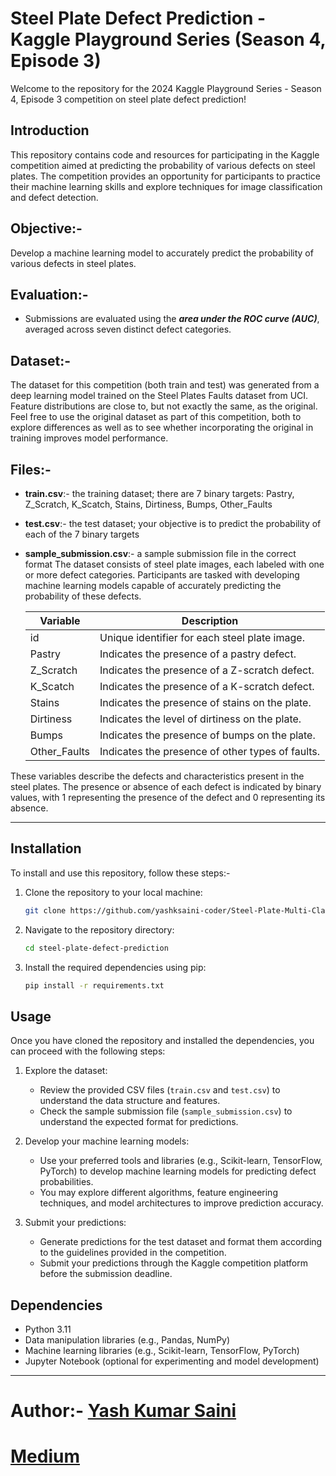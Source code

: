 
# Steel Plate Defect Prediction - Kaggle Playground Series (Season 4, Episode 3)
Welcome to the repository for the 2024 Kaggle Playground Series - Season 4, Episode 3 competition on steel plate defect prediction!

## Introduction

This repository contains code and resources for participating in the Kaggle competition aimed at predicting the probability of various defects on steel plates. The competition provides an opportunity for participants to practice their machine learning skills and explore techniques for image classification and defect detection.

## **Objective:-**

Develop a machine learning model to accurately predict the probability of various defects in steel plates.

## **Evaluation:-**

- Submissions are evaluated using the ***area under the ROC curve (AUC)***, averaged across seven distinct defect categories.

## Dataset:-

The dataset for this competition (both train and test) was generated from a deep learning model trained on the Steel Plates Faults dataset from UCI. Feature distributions are close to, but not exactly the same, as the original. Feel free to use the original dataset as part of this competition, both to explore differences as well as to see whether incorporating the original in training improves model performance.

## **Files:-**
- **train.csv**:- the training dataset; there are 7 binary targets: Pastry, Z_Scratch, K_Scatch, Stains, Dirtiness, Bumps, Other_Faults
- **test.csv**:- the test dataset; your objective is to predict the probability of each of the 7 binary targets
- **sample_submission.csv**:- a sample submission file in the correct format
The dataset consists of steel plate images, each labeled with one or more defect categories. Participants are tasked with developing machine learning models capable of accurately predicting the probability of these defects.


    | Variable       | Description                                       |
    |----------------|---------------------------------------------------|
    | id             | Unique identifier for each steel plate image.     |
    | Pastry         | Indicates the presence of a pastry defect.        |
    | Z_Scratch      | Indicates the presence of a Z-scratch defect.     |
    | K_Scatch       | Indicates the presence of a K-scratch defect.     |
    | Stains         | Indicates the presence of stains on the plate.    |
    | Dirtiness      | Indicates the level of dirtiness on the plate.    |
    | Bumps          | Indicates the presence of bumps on the plate.     |
    | Other_Faults   | Indicates the presence of other types of faults.  |


These variables describe the defects and characteristics present in the steel plates. The presence or absence of each defect is indicated by binary values, with 1 representing the presence of the defect and 0 representing its absence.

--- 

## Installation
To install and use this repository, follow these steps:-

1. Clone the repository to your local machine:
    ```bash
    git clone https://github.com/yashksaini-coder/Steel-Plate-Multi-Class-Defect-Prediction
    ```

2. Navigate to the repository directory:
    ```bash
    cd steel-plate-defect-prediction
    ```

3. Install the required dependencies using pip:
    ```bash
    pip install -r requirements.txt
    ```

## Usage

Once you have cloned the repository and installed the dependencies, you can proceed with the following steps:

1. Explore the dataset:
    - Review the provided CSV files (`train.csv` and `test.csv`) to understand the data structure and features.
    - Check the sample submission file (`sample_submission.csv`) to understand the expected format for predictions.

2. Develop your machine learning models:
    - Use your preferred tools and libraries (e.g., Scikit-learn, TensorFlow, PyTorch) to develop machine learning models for predicting defect probabilities.
    - You may explore different algorithms, feature engineering techniques, and model architectures to improve prediction accuracy.

3. Submit your predictions:
    - Generate predictions for the test dataset and format them according to the guidelines provided in the competition.
    - Submit your predictions through the Kaggle competition platform before the submission deadline.

## Dependencies

- Python 3.11
- Data manipulation libraries (e.g., Pandas, NumPy)
- Machine learning libraries (e.g., Scikit-learn, TensorFlow, PyTorch)
- Jupyter Notebook (optional for experimenting and model development)

---
# **Author**:- [Yash Kumar Saini](https://www.linkedin.com/in/yashksaini/)<br>
# [Medium](https://medium.com/@yashksaini)<br>
